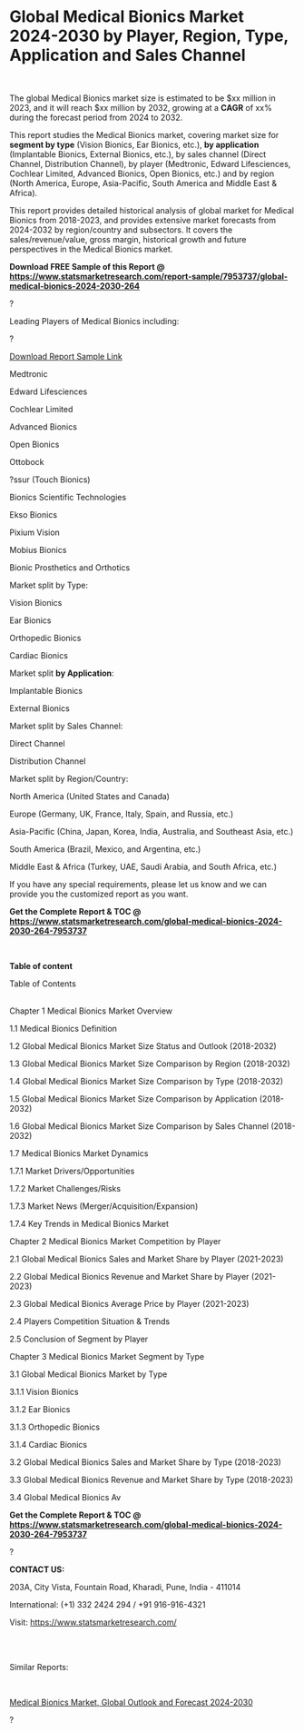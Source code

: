<h1>Global Medical Bionics Market 2024-2030 by Player, Region, Type, Application and Sales Channel</h1><br/><p>The global Medical Bionics market size is estimated to be $xx million in 2023, and it will reach $xx million by 2032, growing at a <strong>CAGR</strong> of xx% during the forecast period from 2024 to 2032.</p>
 
 
 
 <p>This report studies the Medical Bionics market, covering market size for <strong>segment by type</strong> (Vision Bionics, Ear Bionics, etc.), <strong>by application</strong> (Implantable Bionics, External Bionics, etc.), by sales channel (Direct Channel, Distribution Channel), by player (Medtronic, Edward Lifesciences, Cochlear Limited, Advanced Bionics, Open Bionics, etc.) and by region (North America, Europe, Asia-Pacific, South America and Middle East & Africa).</p>
 
 
 
 <p>This report provides detailed historical analysis of global market for Medical Bionics from 2018-2023, and provides extensive market forecasts from 2024-2032 by region/country and subsectors. It covers the sales/revenue/value, gross margin, historical growth and future perspectives in the Medical Bionics market.</p>
 
 
 
 <div><b>Download FREE Sample of this Report @ <a href="https://www.statsmarketresearch.com/download-free-sample/7953737/global-medical-bionics-2024-2030-264">https://www.statsmarketresearch.com/report-sample/7953737/global-medical-bionics-2024-2030-264</a></b></div>
 
 
 
 <p>? </p>
 
 
 
 <p>Leading Players of Medical Bionics including:</p>
 
 
 
 <p>? </p>
 
 
 
 <p><a href="https://www.statsmarketresearch.com/download-free-sample/7953737/global-medical-bionics-2024-2030-264">Download Report Sample Link</a></p>
 
 
 
 <p>Medtronic</p>
 
 
 
 <p>Edward Lifesciences</p>
 
 
 
 <p>Cochlear Limited</p>
 
 
 
 <p>Advanced Bionics</p>
 
 
 
 <p>Open Bionics</p>
 
 
 
 <p>Ottobock</p>
 
 
 
 <p>?ssur (Touch Bionics)</p>
 
 
 
 <p>Bionics Scientific Technologies</p>
 
 
 
 <p>Ekso Bionics</p>
 
 
 
 <p>Pixium Vision</p>
 
 
 
 <p>Mobius Bionics</p>
 
 
 
 <p>Bionic Prosthetics and Orthotics</p>
 
 
 
 <p>Market split by Type:</p>
 
 
 
 <p>Vision Bionics</p>
 
 
 
 <p>Ear Bionics</p>
 
 
 
 <p>Orthopedic Bionics</p>
 
 
 
 <p>Cardiac Bionics</p>
 
 
 
 <p>Market split <strong>by Application</strong>:</p>
 
 
 
 <p>Implantable Bionics</p>
 
 
 
 <p>External Bionics</p>
 
 
 
 <p>Market split by Sales Channel:</p>
 
 
 
 <p>Direct Channel</p>
 
 
 
 <p>Distribution Channel</p>
 
 
 
 <p>Market split by Region/Country:</p>
 
 
 
 <p>North America (United States and Canada)</p>
 
 
 
 <p>Europe (Germany, UK, France, Italy, Spain, and Russia, etc.)</p>
 
 
 
 <p>Asia-Pacific (China, Japan, Korea, India, Australia, and Southeast Asia, etc.)</p>
 
 
 
 <p>South America (Brazil, Mexico, and Argentina, etc.)</p>
 
 
 
 <p>Middle East & Africa (Turkey, UAE, Saudi Arabia, and South Africa, etc.)</p>
 
 
 
 <p>If you have any special requirements, please let us know and we can provide you the customized report as you want.</p>
 
 
 
 <div><b>Get the Complete Report & TOC @ <a href="https://www.statsmarketresearch.com/global-medical-bionics-2024-2030-264-7953737">https://www.statsmarketresearch.com/global-medical-bionics-2024-2030-264-7953737</a></b></div>
 
 
 
 <p><br />
 
 <b>Table of content</b></p>
 
 
 
 <p>Table of Contents<br />
 
 <br />
 
 Chapter 1 Medical Bionics Market Overview<br />
 
 1.1 Medical Bionics Definition<br />
 
 1.2 Global Medical Bionics Market Size Status and Outlook (2018-2032)<br />
 
 1.3 Global Medical Bionics Market Size Comparison by Region (2018-2032)<br />
 
 1.4 Global Medical Bionics Market Size Comparison by Type (2018-2032)<br />
 
 1.5 Global Medical Bionics Market Size Comparison by Application (2018-2032)<br />
 
 1.6 Global Medical Bionics Market Size Comparison by Sales Channel (2018-2032)<br />
 
 1.7 Medical Bionics Market Dynamics<br />
 
 1.7.1 Market Drivers/Opportunities<br />
 
 1.7.2 Market Challenges/Risks<br />
 
 1.7.3 Market News (Merger/Acquisition/Expansion)<br />
 
 1.7.4 Key Trends in Medical Bionics Market<br />
 
 Chapter 2 Medical Bionics Market Competition by Player<br />
 
 2.1 Global Medical Bionics Sales and Market Share by Player (2021-2023)<br />
 
 2.2 Global Medical Bionics Revenue and Market Share by Player (2021-2023)<br />
 
 2.3 Global Medical Bionics Average Price by Player (2021-2023)<br />
 
 2.4 Players Competition Situation & Trends<br />
 
 2.5 Conclusion of Segment by Player<br />
 
 Chapter 3 Medical Bionics Market Segment by Type<br />
 
 3.1 Global Medical Bionics Market by Type<br />
 
 3.1.1 Vision Bionics<br />
 
 3.1.2 Ear Bionics<br />
 
 3.1.3 Orthopedic Bionics<br />
 
 3.1.4 Cardiac Bionics<br />
 
 3.2 Global Medical Bionics Sales and Market Share by Type (2018-2023)<br />
 
 3.3 Global Medical Bionics Revenue and Market Share by Type (2018-2023)<br />
 
 3.4 Global Medical Bionics Av</p>
 
 
 
 <div><b>Get the Complete Report & TOC @ <a href="https://www.statsmarketresearch.com/global-medical-bionics-2024-2030-264-7953737">https://www.statsmarketresearch.com/global-medical-bionics-2024-2030-264-7953737</a></b></div>
 
 
 
 <p>? </p>
 
 
 
 <p><b>CONTACT US:</b><br />
 
 203A, City Vista, Fountain Road, Kharadi, Pune, India - 411014<br />
 
 International: (+1) 332 2424 294 / +91 916-916-4321<br />
 
 Visit: <a href="https://www.statsmarketresearch.com/">https://www.statsmarketresearch.com/</a><br />
 
 <br />
 
 <br />
 
 Similar Reports:<br />
 
 <br />
 
 <a href="https://www.statsmarketresearch.com/global-medical-bionics-forecast-2024-2030-229-7926113">Medical Bionics Market, Global Outlook and Forecast 2024-2030</a><br />
 
 ? </p>
